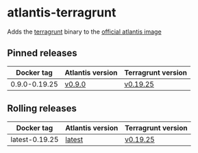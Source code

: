 # atlantis-terragrunt

Adds the [terragrunt](https://github.com/gruntwork-io/terragrunt) binary to the [official atlantis image](https://github.com/runatlantis/atlantis)

## Pinned releases

| Docker tag | Atlantis version | Terragrunt version |
| --- | --- | --- |
| 0.9.0-0.19.25 | [v0.9.0](https://github.com/runatlantis/atlantis/releases/tag/v0.9.0) | [v0.19.25](https://github.com/gruntwork-io/terragrunt/releases/tag/v0.19.25) |

## Rolling releases

| Docker tag | Atlantis version | Terragrunt version |
| --- | --- | --- |
| latest-0.19.25 | [latest](https://hub.docker.com/r/runatlantis/atlantis) | [v0.19.25](https://github.com/gruntwork-io/terragrunt/releases/tag/v0.19.25) |
